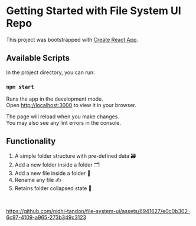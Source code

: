 # Getting Started with File System UI Repo

This project was bootstrapped with [Create React App](https://github.com/facebook/create-react-app).

## Available Scripts

In the project directory, you can run:

### `npm start`

Runs the app in the development mode.\
Open [http://localhost:3000](http://localhost:3000) to view it in your browser.

The page will reload when you make changes.\
You may also see any lint errors in the console.

## Functionality 
1. A simple folder structure with pre-defined data 🗃️
2. Add a new folder inside a folder 🗂️
3. Add a new file inside a folder 📁
4. Rename any file  ✍️ 
5. Retains folder collapsed state 🧠


&nbsp;


https://github.com/nidhi-tandon/file-system-ui/assets/6941627/e0c0b302-6c97-4109-a965-273b349c3123



